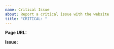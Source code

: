 ```yaml
---
name: Critical Issue
about: Report a critical issue with the website
title: "CRITICAL: "
---
```

<!--
  For errors, typos, etc in documentation or other website copy, please send a PR.

  This form should only be used for critical problems (non-rendering pages, malicious links, accessibility problems, etc).
  Out-of-scope reports will be closed without further elaboration.
-->

<!-- Issue Report -->

**Page URL:** <!-- Where is the problem -->

**Issue:** <!-- What is wrong with it? -->
